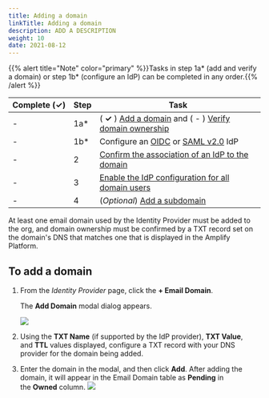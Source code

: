 ```yaml
---
title: Adding a domain
linkTitle: Adding a domain
description: ADD A DESCRIPTION
weight: 10
date: 2021-08-12
---
```


{{% alert title="Note" color="primary" %}}Tasks in step 1a\* (add and verify a domain) or step 1b\* (configure an IdP) can be completed in any order.{{% /alert %}}

| Complete (**✓)** | Step | Task |
| --- | --- | --- |
| \- | 1a\* | ( **✓** ) [Add a domain](#) and ( - ) [Verify domain ownership](/docs/management_guide/configuring_and_managing_identity_providers_idps/managing_domains/verifying_domain_ownership/) |
| \- | 1b\* | Configure an [OIDC](/docs/management_guide/configuring_and_managing_identity_providers_idps/managing_identity_provider_configuration/configuring_an_openid_connect_oidc_idp/) or [SAML v2.0](/docs/management_guide/configuring_and_managing_identity_providers_idps/managing_identity_provider_configuration/configuring_a_saml_v2.0_idp/) IdP |
| \- | 2 | [Confirm the association of an IdP to the domain](/docs/management_guide/configuring_and_managing_identity_providers_idps/enabling_the_identity_provider_configuration/confirming_the_association_of_an_idp_to_the_domain/) |
| \- | 3 | [Enable the IdP configuration for all domain users](/docs/management_guide/configuring_and_managing_identity_providers_idps/enabling_the_identity_provider_configuration/) |
| \- | 4 | (_Optional_) [Add a subdomain](/docs/management_guide/configuring_and_managing_identity_providers_idps/managing_domains/adding_a_subdomain/) |

At least one email domain used by the Identity Provider must be added to the org, and domain ownership must be confirmed by a TXT record set on the domain's DNS that matches one that is displayed in the Amplify Platform.

## To add a domain

1. From the _Identity Provider_ page, click the **\+ Email Domain**.

    The **Add Domain** modal dialog appears.

    ![](/Images/domain_add.png)
2. Using the **TXT Name** (if supported by the IdP provider), **TXT Value**, and **TTL** values displayed, configure a TXT record with your DNS provider for the domain being added.
3. Enter the domain in the modal, and then click **Add**. After adding the domain, it will appear in the Email Domain table as **Pending** in the **Owned** column.
    ![](/Images/domain_check_txt_dropdown.png)
